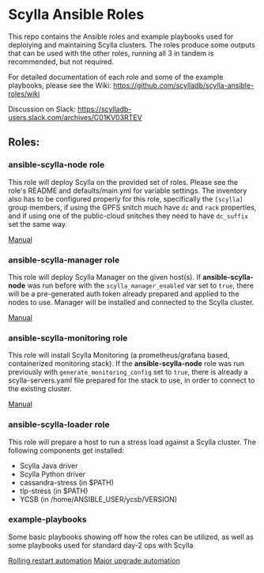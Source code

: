 # Scylla Ansible Roles

This repo contains the Ansible roles and example playbooks used for deploiying and maintaining Scylla clusters.
The roles produce some outputs that can be used with the other roles, running all 3 in tandem is recommended, but not required. 

For detailed documentation of each role and some of the example playbooks, please see the Wiki: https://github.com/scylladb/scylla-ansible-roles/wiki

Discussion on Slack: https://scylladb-users.slack.com/archives/C01KV03RTEV


## Roles:

### ansible-scylla-node role

This role will deploy Scylla on the provided set of roles. Please see the role's README and defaults/main.yml for variable settings.
The inventory also has to be configured properly for this role, specifically the `[scylla]` group members, if using the GPFS snitch much have `dc` and `rack` properties, and if using one of the public-cloud snitches they need to have `dc_suffix` set the same way. 

[Manual](https://github.com/scylladb/scylla-ansible-roles/wiki/ansible-scylla-node:-Deploying-a-Scylla-cluster)

### ansible-scylla-manager role

This role will deploy Scylla Manager on the given host(s). If __ansible-scylla-node__ was run before with the `scylla_manager_enabled` var set to `true`, there will be a pre-generated auth token already prepared and applied to the nodes to use. Manager will be installed and connected to the Scylla cluster.

[Manual](https://github.com/scylladb/scylla-ansible-roles/wiki/ansible-scylla-manager:-Deploying-Scylla-Manager-and-connecting-it-to-a-cluster)

### ansible-scylla-monitoring role

This role will install Scylla Monitoring (a prometheus/grafana based, containerized monitoring stack). If the __ansible-scylla-node__ role was run previously with `generate_monitoring_config` set to `true`, there is already a scylla-servers.yaml file prepared for the stack to use, in order to connect to the existing cluster. 

[Manual](https://github.com/scylladb/scylla-ansible-roles/wiki/Deploying-Scylla-Monitoring-and-connecting-it-to-a-Scylla-Cluster)

### ansible-scylla-loader role

This role will prepare a host to run a stress load against a Scylla cluster.
The following components get installed:

- Scylla Java driver
- Scylla Python driver
- cassandra-stress (in $PATH)
- tlp-stress (in $PATH)
- YCSB (in /home/ANSIBLE_USER/ycsb/VERSION)


### example-playbooks

Some basic playbooks showing off how the roles can be utilized, as well as some playbooks used for standard day-2 ops with Scylla

[Rolling restart automation](https://github.com/scylladb/scylla-ansible-roles/wiki/Rolling-restart-automation)
[Major upgrade automation](https://github.com/scylladb/scylla-ansible-roles/wiki/Upgrading-a-Scylla-Cluster)

